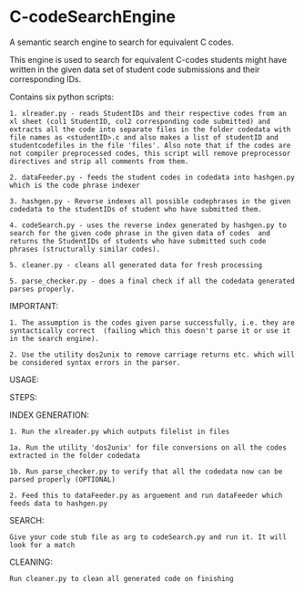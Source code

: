 C-codeSearchEngine
==================

A semantic search engine to search for equivalent C codes.

This engine is used to search for equivalent C-codes students might have written in the given data set of student code submissions and their corresponding IDs.

Contains six python scripts:
	
	1. xlreader.py - reads StudentIDs and their respective codes from an xl sheet (col1 StudentID, col2 corresponding code submitted) and extracts all the code into separate files in the folder codedata with file names as <studentID>.c and also makes a list of studentID and studentcodefiles in the file 'files'. Also note that if the codes are not compiler preprocessed codes, this script will remove preprocessor directives and strip all comments from them. 

	2. dataFeeder.py - feeds the student codes in codedata into hashgen.py which is the code phrase indexer

	3. hashgen.py - Reverse indexes all possible codephrases in the given codedata to the studentIDs of student who have submitted them.

	4. codeSearch.py - uses the reverse index generated by hashgen.py to search for the given code phrase in the given data of codes  and returns the StudentIDs of students who have submitted such code phrases (structurally similar codes).
	
	5. cleaner.py - cleans all generated data for fresh processing

	5. parse_checker.py - does a final check if all the codedata generated parses properly.

IMPORTANT: 

	1. The assumption is the codes given parse successfully, i.e. they are syntactically correct  (failing which this doesn't parse it or use it in the search engine).

	2. Use the utility dos2unix to remove carriage returns etc. which will be considered syntax errors in the parser.

USAGE:

STEPS:

INDEX GENERATION:

	1. Run the xlreader.py which outputs filelist in files

	1a. Run the utility 'dos2unix' for file conversions on all the codes extracted in the folder codedata

	1b. Run parse_checker.py to verify that all the codedata now can be parsed properly (OPTIONAL)

	2. Feed this to dataFeeder.py as arguement and run dataFeeder which feeds data to hashgen.py

SEARCH:
	
	Give your code stub file as arg to codeSearch.py and run it. It will look for a match

CLEANING:

	Run cleaner.py to clean all generated code on finishing


